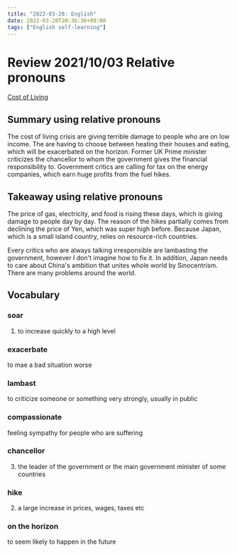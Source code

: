 ```yaml
---
title: "2022-03-28: English"
date: 2022-03-28T20:36:36+09:00
tags: ["English self-learning"]
---
```

# Review 2021/10/03 Relative pronouns
[Cost of Living](https://breakingnewsenglish.com/2203/220328-cost-of-living-crisis.html)

## Summary using relative pronouns
The cost of living crisis are giving terrible damage to people who are on low income.
The are having to choose between heating their houses and eating, which will be exacerbated on the horizon.
Former UK Prime minister criticizes the chancellor to whom the government gives the financial responsibility to.
Government critics are calling for tax on the energy companies, which earn huge profits from the fuel hikes.

## Takeaway using relative pronouns
The price of gas, electricity, and food is rising these days, which is giving damage to people day by day.
The reason of the hikes partially comes from declining the price of Yen, which was super high before.
Because Japan, which is a small island country, relies on resource-rich countries.

Every critics who are always talking irresponsible are lambasting the government, however I don't imagine how to fix it.
In addition, Japan needs to care about China's ambition that unites whole world by Sinocentrism.
There are many problems around the world.

## Vocabulary
### soar
1. to increase quickly to a high level

### exacerbate
to mae a bad situation worse

### lambast
to criticize someone or something very strongly, usually in public

### compassionate
feeling sympathy for people who are suffering

### chancellor
3. the leader of the government or the main government minister of some countries

### hike
2. a large increase in prices, wages, taxes etc

### on the horizon
to seem likely to happen in the future
